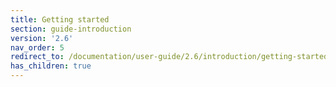 ```yaml
---
title: Getting started
section: guide-introduction
version: '2.6'
nav_order: 5
redirect_to: /documentation/user-guide/2.6/introduction/getting-started/overview
has_children: true
---
```


